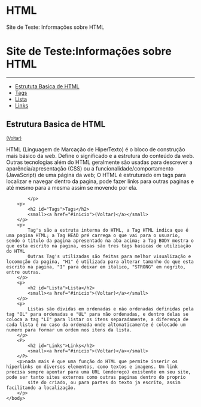 # HTML
Site de Teste: Informações sobre HTML
<html>
    <head>
            <title>Primeiro teste em html</title>
      </head>
    <body>
        <h1 id="inicio"> <strong>Site de Teste:Informações sobre HTML</strong></h1>
        <hr />
        <ul>
            <li><a href="#Estrutura">Estrututa Basica de HTML</a></li>
            <li><a href="#Tags">Tags</a></li>
            <li><a href="#Lista">Lista</a></li>
            <li><a href="#Links">Links</a></li>
        </ul>
        <p>
            <h2 id="Estrutura">Estrutura Basica de HTML</h2>
            <small><a href="#inicio">(Voltar)</a></small>
        </p>
            <p>
                HTML (Linguagem de Marcação de HiperTexto) é o bloco de construção mais básico da web. Define o significado e a estrutura do conteúdo da web. Outras tecnologias além do HTML geralmente são usadas para descrever a aparência/apresentação (CSS) ou a funcionalidade/comportamento (JavaScript) de uma página da web;
                O HTML é estruturado em tags para localizar e navegar dentro da pagina, pode fazer links para outras paginas e até mesmo para a mesma assim se movendo por ela.
                
            </p>
        <p>
            <h2 id="Tags">Tags</h2>
            <small><a href="#inicio">(Voltar)</a></small>
        </p>
        <p>
            Tag's são a estruta interna do HTML, a Tag HTML indica que é uma pagina HTML; a Tag HEAD pré carrega o que vai para o usuario, sendo o titulo da pagina apresentado na aba acima; a Tag BODY mostra o que esta escrito na pagina, essas são tres tags basicas de utilziação do HTML
            Outras Tag's utilizadas são feitas para melhor visualização e locomoção da pagina, "H1" é utilizada para alterar tamanho do que esta escrito na pagina, "I" para deixar em italico, "STRONG" em negrito, entre outras.
        </p>
        <p>
            <h2 id="Lista">Lista</h2>
            <small><a href="#inicio">(Voltar)</a></small>
        </p>
        <p>    
            Listas são dividas em ordenadas e não ordenadas definidas pela tag "OL" para ordenadas e "UL" para não ordenadas, e dentro delas se coloca a tag "LI" para listar os itens separadamente, a diferença de cada lista é no caso da ordenada onde altomaticamente é colocado um numero para formar um ordem nos itens da lista.
        </p>        
        <P>
            <h2 id="Links">Links</h2>
            <small><a href="#inicio">(Voltar)</a></small>
        </P>
        <p>nada mais é que uma função do HTML que permite inserir os hiperlinks em diversos elementos, como textos e imagens. Um link precisa sempre apontar para uma URL (endereço) existente em seu site, pode ser tanto sites externos como outras paginas dentro do proprio 
            site do criado, ou para partes do texto ja escrito, assim facilitando a localização.
        </p>
    </body>
</html>
